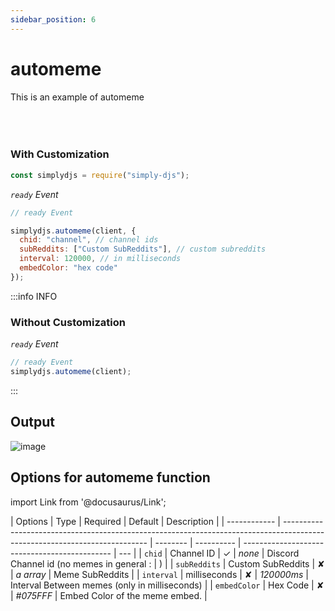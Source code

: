 ```yaml
---
sidebar_position: 6
---
```


# automeme

This is an example of automeme <br></br><br></br>

### With Customization

```js
const simplydjs = require("simply-djs");
```

_`ready` Event_

```js
// ready Event

simplydjs.automeme(client, {
  chid: "channel", // channel ids
  subReddits: ["Custom SubReddits"], // custom subreddits
  interval: 120000, // in milliseconds
  embedColor: "hex code"
});
```

:::info INFO

### Without Customization

_`ready` Event_

```js
// ready Event
simplydjs.automeme(client);
```

:::

## Output

![image](https://user-images.githubusercontent.com/71836991/137742616-05fc1330-aeef-4f40-9031-1d81e93ff705.png)

## Options for automeme function

import Link from '@docusaurus/Link';

| Options      | Type                                                                                                                       | Required | Default    | Description                                   |
| ------------ | -------------------------------------------------------------------------------------------------------------------------- | -------- | ---------- | --------------------------------------------- | --- |
| `chid`       | <Link to="https://developer.mozilla.org/en-US/docs/Web/JavaScript/Reference/Global_Objects/String">Channel ID</Link>       | ✓        | _none_     | Discord Channel id (no memes in general :     | )   |
| `subReddits` | <Link to="https://developer.mozilla.org/en-US/docs/Web/JavaScript/Reference/Global_Objects/Array">Custom SubReddits</Link> | ✘        | _a array_  | Meme SubReddits                               |
| `interval`   | <Link to="https://developer.mozilla.org/en-US/docs/Web/JavaScript/Reference/Global_Objects/String">milliseconds</Link>     | ✘        | _120000ms_ | Interval Between memes (only in milliseconds) |
| `embedColor` | <Link to="https://developer.mozilla.org/en-US/docs/Web/JavaScript/Reference/Global_Objects/String">Hex Code</Link>         | ✘        | _#075FFF_  | Embed Color of the meme embed.                |
